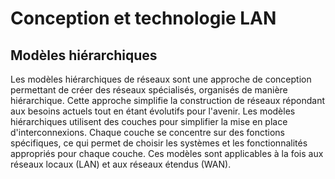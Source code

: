 # Conception et technologie LAN

## Modèles hiérarchiques

Les modèles hiérarchiques de réseaux sont une approche de conception permettant de créer des réseaux spécialisés, organisés de manière hiérarchique. Cette approche simplifie la construction de réseaux répondant aux besoins actuels tout en étant évolutifs pour l'avenir. Les modèles hiérarchiques utilisent des couches pour simplifier la mise en place d'interconnexions. Chaque couche se concentre sur des fonctions spécifiques, ce qui permet de choisir les systèmes et les fonctionnalités appropriés pour chaque couche. Ces modèles sont applicables à la fois aux réseaux locaux (LAN) et aux réseaux étendus (WAN).